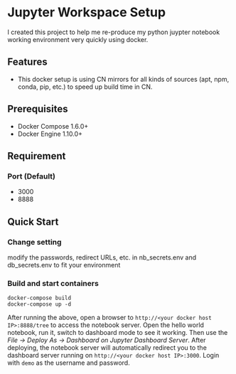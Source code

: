 # Jupyter Workspace Setup
I created this project to help me re-produce my python juypter notebook working environment very quickly using docker.
## Features
* This docker setup is using CN mirrors for all kinds of sources (apt, npm, conda, pip, etc.) to speed up build time in CN. 
## Prerequisites
* Docker Compose 1.6.0+
* Docker Engine 1.10.0+

## Requirement
### Port (Default)
* 3000
* 8888

## Quick Start
### Change setting
modify the passwords, redirect URLs, etc. in nb_secrets.env and db_secrets.env to fit your environment

### Build and start containers 
```
docker-compose build
docker-compose up -d
```
After running the above, open a browser to `http://<your docker host IP>:8888/tree` to access the notebook server. Open the hello world notebook, run it, switch to dashboard mode to see it working. Then use the *File &rarr; Deploy As &rarr; Dashboard on Jupyter Dashboard Server*. After deploying, the notebook server will automatically redirect you to the dashboard server running on `http://<your docker host IP>:3000`. Login with `demo` as the username and password.